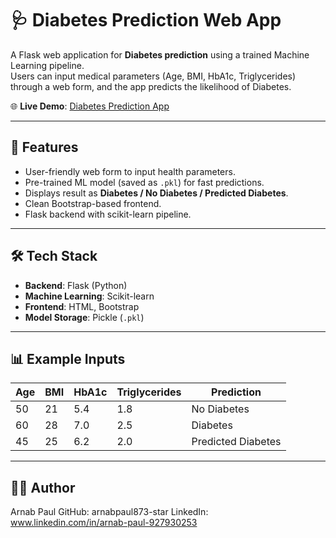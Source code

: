 # 🩺 Diabetes Prediction Web App

A Flask web application for **Diabetes prediction** using a trained Machine Learning pipeline.  
Users can input medical parameters (Age, BMI, HbA1c, Triglycerides) through a web form, and the app predicts the likelihood of Diabetes.  

🌐 **Live Demo**: [Diabetes Prediction App](https://diabetes-gfj9.onrender.com/)

---

## 🚀 Features
- User-friendly web form to input health parameters.  
- Pre-trained ML model (saved as `.pkl`) for fast predictions.  
- Displays result as **Diabetes / No Diabetes / Predicted Diabetes**.  
- Clean Bootstrap-based frontend.  
- Flask backend with scikit-learn pipeline.  

---

## 🛠️ Tech Stack
- **Backend**: Flask (Python)  
- **Machine Learning**: Scikit-learn  
- **Frontend**: HTML, Bootstrap  
- **Model Storage**: Pickle (`.pkl`)

---

## 📊 Example Inputs
| Age | BMI | HbA1c | Triglycerides | Prediction         |
| --- | --- | ----- | ------------- | ------------------ |
| 50  | 21  | 5.4   | 1.8           | No Diabetes        |
| 60  | 28  | 7.0   | 2.5           | Diabetes           |
| 45  | 25  | 6.2   | 2.0           | Predicted Diabetes |

---

## 👨‍💻 Author
Arnab Paul
GitHub: arnabpaul873-star
LinkedIn: www.linkedin.com/in/arnab-paul-927930253

